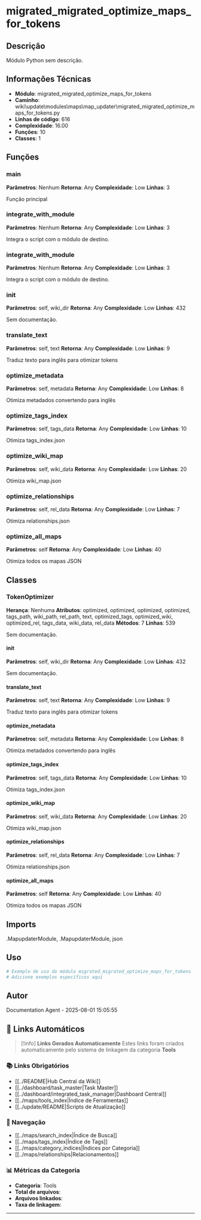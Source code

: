 # migrated_migrated_optimize_maps_for_tokens

## Descrição

Módulo Python sem descrição.

## Informações Técnicas

- **Módulo**: migrated_migrated_optimize_maps_for_tokens
- **Caminho**: wiki\update\modules\maps\map_updater\migrated_migrated_optimize_maps_for_tokens.py
- **Linhas de código**: 616
- **Complexidade**: 16.00
- **Funções**: 10
- **Classes**: 1

## Funções

### main

**Parâmetros**: Nenhum
**Retorna**: Any
**Complexidade**: Low
**Linhas**: 3

Função principal

### integrate_with_module

**Parâmetros**: Nenhum
**Retorna**: Any
**Complexidade**: Low
**Linhas**: 3

Integra o script com o módulo de destino.

### integrate_with_module

**Parâmetros**: Nenhum
**Retorna**: Any
**Complexidade**: Low
**Linhas**: 3

Integra o script com o módulo de destino.

### __init__

**Parâmetros**: self, wiki_dir
**Retorna**: Any
**Complexidade**: Low
**Linhas**: 432

Sem documentação.

### translate_text

**Parâmetros**: self, text
**Retorna**: Any
**Complexidade**: Low
**Linhas**: 9

Traduz texto para inglês para otimizar tokens

### optimize_metadata

**Parâmetros**: self, metadata
**Retorna**: Any
**Complexidade**: Low
**Linhas**: 8

Otimiza metadados convertendo para inglês

### optimize_tags_index

**Parâmetros**: self, tags_data
**Retorna**: Any
**Complexidade**: Low
**Linhas**: 10

Otimiza tags_index.json

### optimize_wiki_map

**Parâmetros**: self, wiki_data
**Retorna**: Any
**Complexidade**: Low
**Linhas**: 20

Otimiza wiki_map.json

### optimize_relationships

**Parâmetros**: self, rel_data
**Retorna**: Any
**Complexidade**: Low
**Linhas**: 7

Otimiza relationships.json

### optimize_all_maps

**Parâmetros**: self
**Retorna**: Any
**Complexidade**: Low
**Linhas**: 40

Otimiza todos os mapas JSON

## Classes

### TokenOptimizer

**Herança**: Nenhuma
**Atributos**: optimized, optimized, optimized, optimized, tags_path, wiki_path, rel_path, text, optimized_tags, optimized_wiki, optimized_rel, tags_data, wiki_data, rel_data
**Métodos**: 7
**Linhas**: 539

Sem documentação.

#### __init__

**Parâmetros**: self, wiki_dir
**Retorna**: Any
**Complexidade**: Low
**Linhas**: 432

Sem documentação.

#### translate_text

**Parâmetros**: self, text
**Retorna**: Any
**Complexidade**: Low
**Linhas**: 9

Traduz texto para inglês para otimizar tokens

#### optimize_metadata

**Parâmetros**: self, metadata
**Retorna**: Any
**Complexidade**: Low
**Linhas**: 8

Otimiza metadados convertendo para inglês

#### optimize_tags_index

**Parâmetros**: self, tags_data
**Retorna**: Any
**Complexidade**: Low
**Linhas**: 10

Otimiza tags_index.json

#### optimize_wiki_map

**Parâmetros**: self, wiki_data
**Retorna**: Any
**Complexidade**: Low
**Linhas**: 20

Otimiza wiki_map.json

#### optimize_relationships

**Parâmetros**: self, rel_data
**Retorna**: Any
**Complexidade**: Low
**Linhas**: 7

Otimiza relationships.json

#### optimize_all_maps

**Parâmetros**: self
**Retorna**: Any
**Complexidade**: Low
**Linhas**: 40

Otimiza todos os mapas JSON

## Imports

.MapupdaterModule, .MapupdaterModule, json

## Uso

```python
# Exemplo de uso do módulo migrated_migrated_optimize_maps_for_tokens
# Adicione exemplos específicos aqui
```

## Autor

Documentation Agent - 2025-08-01 15:05:55

## 🔗 **Links Automáticos**

> [!info] **Links Gerados Automaticamente**
> Estes links foram criados automaticamente pelo sistema de linkagem da categoria **Tools**

### **📚 Links Obrigatórios**
- [[../README|Hub Central da Wiki]]
- [[../dashboard/task_master|Task Master]]
- [[../dashboard/integrated_task_manager|Dashboard Central]]
- [[../maps/tools_index|Índice de Ferramentas]]
- [[../update/README|Scripts de Atualização]]

### **🧭 Navegação**
- [[../maps/search_index|Índice de Busca]]
- [[../maps/tags_index|Índice de Tags]]
- [[../maps/category_indices|Índices por Categoria]]
- [[../maps/relationships|Relacionamentos]]

### **📊 Métricas da Categoria**
- **Categoria**: Tools
- **Total de arquivos**: <!-- Contador automático -->
- **Arquivos linkados**: <!-- Contador automático -->
- **Taxa de linkagem**: <!-- Percentual automático -->

---

